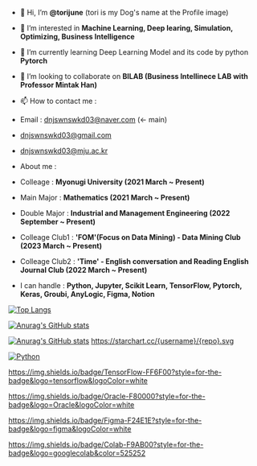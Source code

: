 - 👋 Hi, I’m **@torijune** (tori is my Dog's name at the Profile image)
  
- 👀 I’m interested in **Machine Learning, Deep learing, Simulation, Optimizing, Business Intelligence**
  
- 🌱 I’m currently learning Deep Learning Model and its code by python **Pytorch**
  
- 💞️ I’m looking to collaborate on **BILAB (Business Intellinece LAB with Professor Mintak Han)**
  
- 📫 How to contact me :
- Email : dnjswnswkd03@naver.com (<- main)
- dnjswnswkd03@gmail.com
- dnjswnswkd03@mju.ac.kr

- About me :
- Colleage : **Myonugi University (2021 March ~ Present)**
- Main Major : **Mathematics (2021 March ~ Present)**
-  Double Major : **Industrial and Management Engineering (2022 September ~ Present)**
-  Colleage Club1 : **'FOM'(Focus on Data Mining) - Data Mining Club (2023 March ~ Present)**
-  Colleage Club2 : **'Time' - English conversation and Reading English Journal Club (2022 March ~ Present)**
  
- I can handle : **Python, Jupyter, Scikit Learn, TensorFlow, Pytorch, Keras, Groubi, AnyLogic, Figma, Notion**


[![Top Langs](https://github-readme-stats.vercel.app/api/top-langs/?username=torijune)](https://github.com/anuraghazra/github-readme-stats)

[![Anurag's GitHub stats](https://github-readme-stats.vercel.app/api?username=torijune)](https://github.com/anuraghazra/github-readme-stats)


[![Anurag's GitHub stats](https://github-readme-stats.vercel.app/api?username=torijune)](https://github.com/anuraghazra/github-readme-stats)
https://starchart.cc/{username}/{repo}.svg

[![Python](https://img.shields.io/badge/Python-14354C?style=for-the-badge&logo=python&logoColor=white)](https://www.python.org/)



https://img.shields.io/badge/TensorFlow-FF6F00?style=for-the-badge&logo=tensorflow&logoColor=white

https://img.shields.io/badge/Oracle-F80000?style=for-the-badge&logo=Oracle&logoColor=white

https://img.shields.io/badge/Figma-F24E1E?style=for-the-badge&logo=figma&logoColor=white

https://img.shields.io/badge/Colab-F9AB00?style=for-the-badge&logo=googlecolab&color=525252
